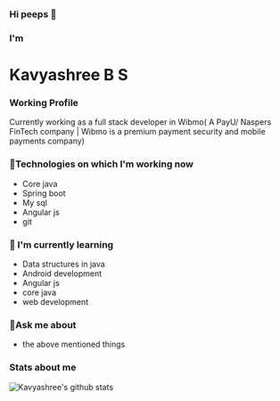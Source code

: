 ### Hi peeps 👋

<!--
**Kavyashree99/Kavyashree99** is a ✨ _special_ ✨ repository because its `README.md` (this file) appears on your GitHub profile.

Here are some ideas to get you started:

- 🔭 I’m currently working on ...
- 🌱 I’m currently learning ...
- 👯 I’m looking to collaborate on ...
- 🤔 I’m looking for help with ...
- 💬 Ask me about ...
- 📫 How to reach me: ...
- 😄 Pronouns: ...
- ⚡ Fun fact: ...
-->
### I'm  <h1 align="">Kavyashree B S</h1> 

### Working Profile
Currently working as a full stack developer in Wibmo( A PayU/ Naspers FinTech company | Wibmo is a premium payment security and mobile payments company)

### 🔭Technologies on which I'm working now
- Core java
- Spring boot
- My sql
- Angular js
- git

### 🌱 I'm currently learning
- Data structures in java
- Android development
- Angular js
- core java
- web development

### 💬Ask me about
- the above mentioned things

### Stats about me
![Kavyashree's github stats](https://github-readme-stats.vercel.app/api?username=Kavyashree99&show_icons=true&theme=radical)
